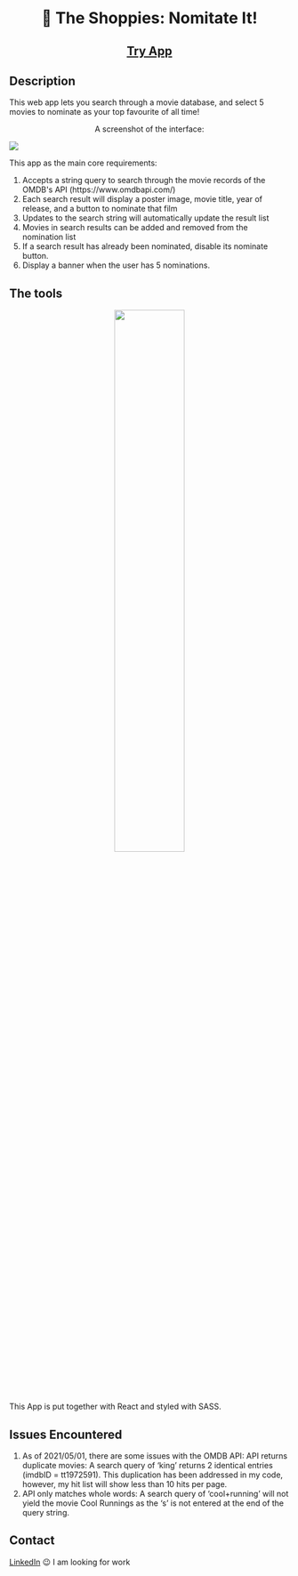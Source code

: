 <h1 align="center">🍿 The Shoppies: Nomitate It!</h1>
<h2 align="center"><a  href="https://nominateit.netlify.app/">Try App</a> </h2>

## Description

This web app lets you search through a movie database, and select 5 movies to nominate as your top favourite of all time!

<p align='center'>A screenshot of the interface:</p>

![](https://github.com/zkiu/nominate_it/raw/main/Nominate.gif)

This app as the main core requirements:

<ol>
<li>Accepts a string query to search through the movie records of the OMDB's API (https://www.omdbapi.com/)</li>
<li>Each search result will display a poster image, movie title, year of release, and a button to nominate that film</li>
<li>Updates to the search string will automatically update the result list</li>
<li>Movies in search results can be added and removed from the nomination list</li>
<li>If a search result has already been nominated, disable its nominate button.</li>
<li>Display a banner when the user has 5 nominations.</li>
</ol>

## The tools

<p align="center">
<img src="https://live.staticflickr.com/65535/51152567044_2955ef9348_m.jpg" width="50%"></p>

This App is put together with React and styled with SASS.

## Issues Encountered

<ol>
<li>As of 2021/05/01, there are some issues with the OMDB API:
API returns duplicate movies: A search query of ‘king’ returns 2 identical entries (imdbID = tt1972591). This duplication has been addressed in my code, however, my hit list will show less than 10 hits per page.</li>
<li>API only matches whole words: A search query of ‘cool+running’ will not yield the movie Cool Runnings as the ‘s’ is not entered at the end of the query string.</li>
</ol>

## Contact

[LinkedIn](https://www.linkedin.com/in/devkiu/)
😉 I am looking for work
